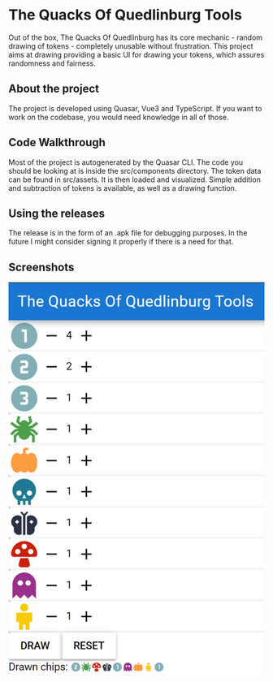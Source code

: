 # The Quacks Of Quedlinburg Tools

Out of the box, The Quacks Of Quedlinburg has its core mechanic - random drawing of tokens - completely unusable without frustration. This project aims at drawing providing a basic UI for drawing your tokens, which assures randomness and fairness.

## About the project

The project is developed using Quasar, Vue3 and TypeScript. If you want to work on the codebase, you would need knowledge in all of those.

## Code Walkthrough

Most of the project is autogenerated by the Quasar CLI. The code you should be looking at is inside the src/components directory. The token data can be found in src/assets. It is then loaded and visualized. Simple addition and subtraction of tokens is available, as well as a drawing function.

## Using the releases

The release is in the form of an .apk file for debugging purposes. In the future I might consider signing it properly if there is a need for that.

## Screenshots

![image](./screenshots/app.png)
